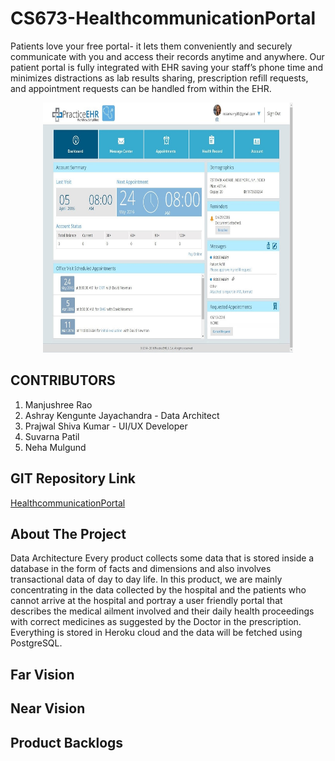 # CS673-HealthcommunicationPortal

Patients love your free portal- it lets them conveniently and securely communicate with you and access their records anytime and anywhere. Our patient portal is fully integrated with EHR saving your staff’s phone time and minimizes distractions as lab results sharing, prescription refill requests, and appointment requests can be handled from within the EHR.

<p align="center">
  <a href="https://github.com/ashraykengunte/CS673-HealthcommunicationPortal">
    <img src="PortalImage.jpg" alt="Logo" width="400" height="400">
  </a>


## CONTRIBUTORS 
1. Manjushree Rao
2. Ashray Kengunte Jayachandra - Data Architect
3. Prajwal Shiva Kumar - UI/UX Developer
4. Suvarna Patil
5. Neha Mulgund

## GIT Repository Link
[HealthcommunicationPortal](https://github.com/ManjushreeRao/CS673-HealthcommunicationPortal)

## About The Project
Data Architecture
Every product collects some data that is stored inside a database in the form of facts and dimensions and also involves transactional data of day to day life. In this product,
we are mainly concentrating in the data collected by the hospital and the patients who cannot arrive at the hospital and portray a user friendly portal that describes the
medical ailment involved and their daily health proceedings with correct medicines as suggested by the Doctor in the prescription. Everything is stored in Heroku cloud and 
the data will be fetched using PostgreSQL. 

## Far Vision 

## Near Vision

## Product Backlogs
